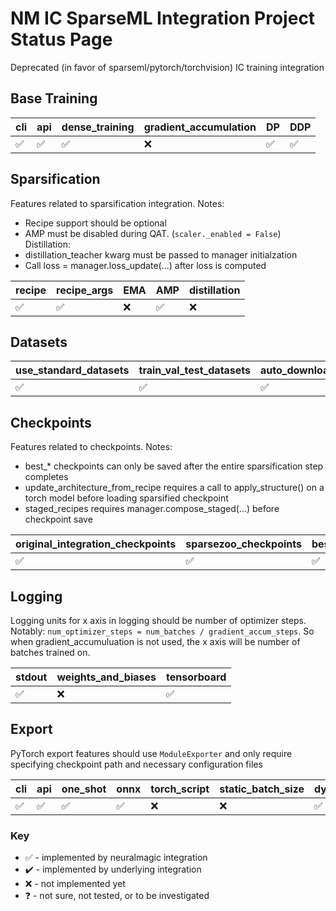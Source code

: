 # NM IC SparseML Integration Project Status Page
Deprecated (in favor of sparseml/pytorch/torchvision) IC training integration

## Base Training


| cli                | api                | dense_training     | gradient_accumulation | DP                 | DDP                |
| ------------------ | ------------------ | ------------------ | --------------------- | ------------------ | ------------------ |
| :white_check_mark: | :white_check_mark: | :white_check_mark: | :x:                   | :white_check_mark: | :white_check_mark: |

## Sparsification
Features related to sparsification integration. Notes: 
* Recipe support should be optional
* AMP must be disabled during QAT. (`scaler._enabled = False`)
Distillation:
* distillation_teacher kwarg must be passed to manager initialzation
* Call loss = manager.loss_update(...) after loss is computed

| recipe             | recipe_args        | EMA | AMP                | distillation |
| ------------------ | ------------------ | --- | ------------------ | ------------ |
| :white_check_mark: | :white_check_mark: | :x: | :white_check_mark: | :x:          |

## Datasets


| use_standard_datasets | train_val_test_datasets | auto_download_datasets |
| --------------------- | ----------------------- | ---------------------- |
| :white_check_mark:    | :white_check_mark:      | :white_check_mark:     |

## Checkpoints
Features related to checkpoints. Notes: 
* best_* checkpoints can only be saved after the entire sparsification step completes
* update_architecture_from_recipe requires a call to apply_structure() on a torch model before loading sparsified checkpoint
* staged_recipes requires manager.compose_staged(...) before checkpoint save

| original_integration_checkpoints | sparsezoo_checkpoints | best_checkpoint    | best_pruned_checkpoint | best_pruned_quantized_checkpoint | recipe_saved_to_checkpoint | update_architecture_from_recipe | staged_recipes     |
| -------------------------------- | --------------------- | ------------------ | ---------------------- | -------------------------------- | -------------------------- | ------------------------------- | ------------------ |
| :white_check_mark:               | :white_check_mark:    | :white_check_mark: | :white_check_mark:     | :white_check_mark:               | :white_check_mark:                        | :white_check_mark:              | :white_check_mark: |

## Logging
Logging units for x axis in logging should be number of optimizer steps. Notably: `num_optimizer_steps = num_batches / gradient_accum_steps`. So when gradient_accumuluation is not used, the x axis will be number of batches trained on.

| stdout             | weights_and_biases | tensorboard        |
| ------------------ | ------------------ | ------------------ |
| :white_check_mark: | :x:                | :white_check_mark: |

## Export
PyTorch export features should use `ModuleExporter` and only require specifying checkpoint path and necessary configuration files

| cli                | api                | one_shot           | onnx               | torch_script | static_batch_size | dynamic_batch_size | static_input_shape | dynamic_input_shape | save_to_simple_deployment_directory | save_to_sparsezoo_directory |
| ------------------ | ------------------ | ------------------ | ------------------ | ------------ | ----------------- | ------------------ | ------------------ | ------------------- | ----------------------------------- | --------------------------- |
| :white_check_mark: | :white_check_mark: | :white_check_mark: | :white_check_mark: | :x:          | :x:               | :white_check_mark: | :white_check_mark: | :x:                 | :white_check_mark:                  | :x:                         |

### Key
 * :white_check_mark: - implemented by neuralmagic integration
 * :heavy_check_mark: - implemented by underlying integration
 * :x: - not implemented yet
 * :question: - not sure, not tested, or to be investigated